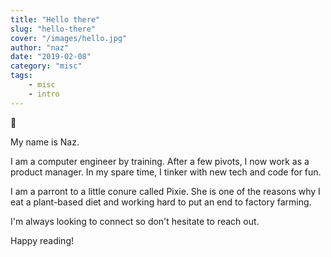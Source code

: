 ```yaml
---
title: "Hello there"
slug: "hello-there"
cover: "/images/hello.jpg"
author: "naz"
date: "2019-02-08"
category: "misc"
tags:
    - misc
    - intro
---
```

👋

My name is Naz. 

I am a computer engineer by training. After a few pivots, I now work as a product manager. In my spare time, I tinker with new tech and code for fun.

I am a parront to a little conure called Pixie. She is one of the reasons why I eat a plant-based diet and working hard to put an end to factory farming.

I'm always looking to connect so don't hesitate to reach out.

Happy reading!
